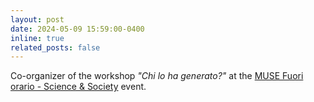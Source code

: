 ```yaml
---
layout: post
date: 2024-05-09 15:59:00-0400
inline: true
related_posts: false
---
```


Co-organizer of the workshop *"Chi lo ha generato?"* at the [MUSE Fuori orario - Science & Society](https://www.muse.it/programma-muse-fuori-orario-sciencesociety-2024/) event.